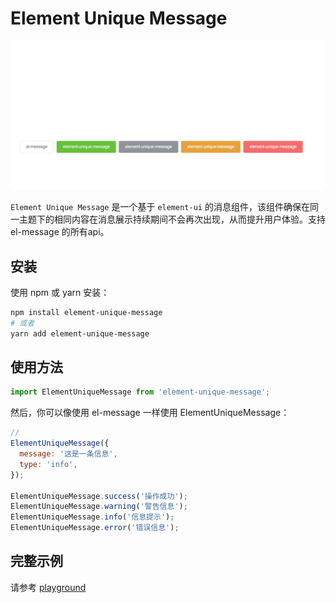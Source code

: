 # Element Unique Message

![demo](./demo.gif)

`Element Unique Message` 是一个基于 `element-ui` 的消息组件，该组件确保在同一主题下的相同内容在消息展示持续期间不会再次出现，从而提升用户体验。支持el-message 的所有api。



## 安装

使用 npm 或 yarn 安装：

```bash
npm install element-unique-message
# 或者
yarn add element-unique-message
```

## 使用方法
```js
import ElementUniqueMessage from 'element-unique-message';
```
然后，你可以像使用 el-message 一样使用 ElementUniqueMessage：

```js
// 
ElementUniqueMessage({
  message: '这是一条信息',
  type: 'info',
});

ElementUniqueMessage.success('操作成功');
ElementUniqueMessage.warning('警告信息');
ElementUniqueMessage.info('信息提示');
ElementUniqueMessage.error('错误信息');
```

## 完整示例
请参考 [playground](./playground/src/App.vue)